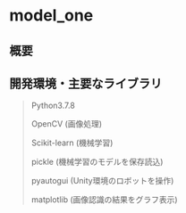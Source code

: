 # model_one

## 概要

## 開発環境・主要なライブラリ

> Python3.7.8
> 
> OpenCV (画像処理)
> 
> Scikit-learn (機械学習)
> 
> pickle (機械学習のモデルを保存読込)
> 
> pyautogui (Unity環境のロボットを操作)
> 
> matplotlib (画像認識の結果をグラフ表示)
